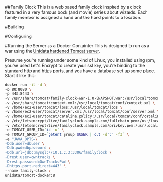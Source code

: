 ##Family Clock
This is a web based family clock inspired by a clock featured in a
very famous book (and movie) series about wizards.  Each family
member is assigned a hand and the hand points to a location.

#Building

#Configuring

#Running the Server as a Docker Containter
This is designed to run as a war using the [Unidata hardened Tomcat server](https://github.com/Unidata/tomcat-docker).

Presume you're running under some kind of Linux, you installed using rpm, you've used Let's Encrypt 
to create your ssl key, you're binding to the standard http and https ports, and
you have a database set up some place.  Start it like this:

````bash
docker run -it -d \
-p 80:8080 \
-p 443:8443 \
-v /usr/share/tomcat/family-clock-war-1.0-SNAPSHOT.war:/usr/local/tomcat/webapps/ROOT.war \
-v /usr/share/tomcat/context.xml:/usr/local/tomcat/conf/context.xml \
-v /home/ec2-user/tomcat/logs:/usr/local/tomcat/logs \
-v /home/ec2-user/tomcat/server.xml:/usr/local/tomcat/conf/server.xml \
-v /home/ec2-user/tomcat/catalina.policy:/usr/local/tomcat/conf/catalina.policy \
-v /etc/letsencrypt/live/familyclock.sample.com/fullchain.pem:/usr/local/tomcat/conf/ssl.crt \
-v /etc/letsencrypt/live/familyclock.sample.com/privkey.pem:/usr/local/tomcat/conf/ssl.key \
-e TOMCAT_USER_ID=`id -u` \
-e TOMCAT_GROUP_ID=`getent group $USER | cut -d':' -f3` \
-e "JAVA_OPTS=\
-Ddb.user=dbuser \
-Ddb.pwd=dbpassword \
-Ddb.url=jdbc:mysql://10.1.2.3:3306/familyclock \
-Drest.user=owntracks \
-Drest.password=OwnTracksPwd \
-Dhttps.port.redirect=443" \
--name family-clock \
unidata/tomcat-docker:8

````
